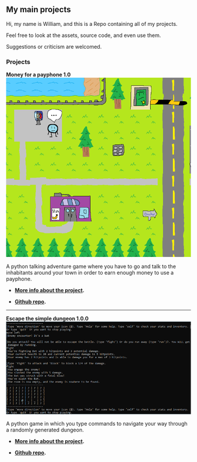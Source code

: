 ## My main projects

Hi, my name is William, and this is a Repo containing all of my projects.

Feel free to look at the assets, source code, and even use them.

Suggestions or criticism are welcomed.

### Projects

**Money for a payphone 1.0**
![Money for a payphone](https://raw.githubusercontent.com/captnw/project_display/master/Money_for_a_payphone/screenshots/screencap_1.PNG)

A python talking adventure game where you have to go and talk to the inhabitants around your town in order to earn enough money to use a payphone.

- **[More info about the project](./Money_for_a_payphone/PROJECTREADME.md).**

- **[Github repo](https://github.com/captnw/project_display/tree/master/Money_for_a_payphone).**
______

**Escape the simple dungeon 1.0.0**
![Escape the simple dungeon](https://raw.githubusercontent.com/captnw/project_display/master/Escape_the_simple_dungeon/screenshots/screencap_1.PNG)

A python game in which you type commands to navigate your way through a randomly generated dungeon.

- **[More info about the project](./Escape_the_simple_dungeon/PROJECTREADME.md).**

- **[Github repo](https://github.com/captnw/project_display/tree/master/Escape_the_simple_dungeon).**
